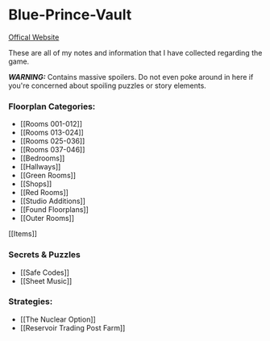 # Blue-Prince-Vault

[Offical Website](https://www.blueprincegame.com/)

These are all of my notes and information that I have collected regarding the game.

__*WARNING:*__ Contains massive spoilers. Do not even poke around in here if you're concerned about spoiling puzzles or story elements.

### Floorplan Categories:
- [[Rooms 001-012]]
- [[Rooms 013-024]]
- [[Rooms 025-036]]
- [[Rooms 037-046]]
- [[Bedrooms]]
- [[Hallways]]
- [[Green Rooms]]
- [[Shops]]
- [[Red Rooms]]
- [[Studio Additions]]
- [[Found Floorplans]]
- [[Outer Rooms]]

[[Items]]
### Secrets & Puzzles
- [[Safe Codes]]
- [[Sheet Music]]
### Strategies:
- [[The Nuclear Option]]
- [[Reservoir Trading Post Farm]]